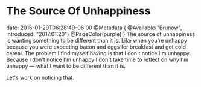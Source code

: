 # The Source Of Unhappiness
date: 2016-01-29T06:28:49-06:00
@Metadata {
  @Available("Brunow", introduced: "2017.01.20")
  @PageColor(purple)
}
The source of unhappiness is wanting something to be different than it is. Like when you're unhappy because you were expecting bacon and eggs for breakfast and got cold cereal. The problem I find myself having is that I don't notice I'm unhappy. Because I don't notice I'm unhappy I don't take time to reflect on why I'm unhappy &mdash; what I want to be different than it is.

Let's work on noticing that.

